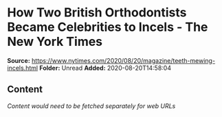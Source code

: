 # How Two British Orthodontists Became Celebrities to Incels - The New York Times

**Source:** https://www.nytimes.com/2020/08/20/magazine/teeth-mewing-incels.html
**Folder:** Unread
**Added:** 2020-08-20T14:58:04




## Content
*Content would need to be fetched separately for web URLs*
